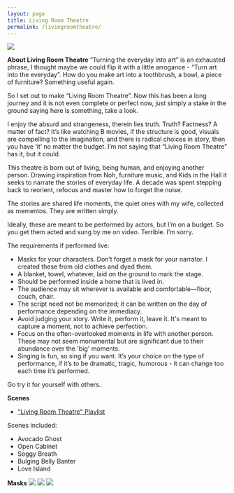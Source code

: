 ```yaml
---
layout: page
title: Living Room Theatre
permalink: /livingroomtheatre/
---
```

![](/images/lrt-cover.jpg)

**About Living Room Theatre**
“Turning the everyday into art” is an exhausted phrase, I thought maybe we could flip it with a little arrogance - “Turn art into the everyday”. How do you make art into a toothbrush, a bowl, a piece of furniture? Something useful again. 

So I set out to make “Living Room Theatre”. Now this has been a long journey and it is not even complete or perfect now, just simply a stake in the ground saying here is something, take a look. 

I enjoy the absurd and strangeness, therein lies truth. Truth? Factness? A matter of fact? It’s like watching B movies, if the structure is good, visuals are compelling to the imagination, and there is radical choices in story, then you have ‘it’ no matter the budget. I’m not saying that “Living Room Theatre” has it, but it could. 

This theatre is born out of living, being human, and enjoying another person. Drawing inspiration from Noh, furniture music, and Kids in the Hall it seeks to narrate the stories of everyday life. A decade was spent stepping back to reorient, refocus and master how to forget the noise.

The stories are shared life moments, the quiet ones with my wife, collected as mementos. They are written simply.

Ideally, these are meant to be performed by actors, but I’m on a budget. So you get them acted and sung by me on video. Terrible. I’m sorry.

The requirements if performed live:
- Masks for your characters. Don’t forget a mask for your narrator. I created these from old clothes and dyed them.
- A blanket, towel, whatever, laid on the ground to mark the stage.
- Should be performed inside a home that is lived in.
- The audience may sit wherever is available and comfortable—floor, couch, chair.
- The script need not be memorized; it can be written on the day of performance depending on the immediacy. 
- Avoid judging your story. Write it, perform it, leave it. It's meant to capture a moment, not to achieve perfection.
- Focus on the often-overlooked moments in life with another person. These may not seem monumental but are significant due to their abundance over the 'big' moments.
- Singing is fun, so sing if you want. It’s your choice on the type of performance, if it’s to be dramatic, tragic, humorous - it can change too each time it’s performed.

Go try it for yourself with others.

**Scenes**
- ["Living Room Theatre" Playlist](https://www.youtube.com/playlist?list=PLHkCV_ucWbFnjLGB9szNoDd1Suz4VIs8P)

Scenes included:
- Avocado Ghost
- Open Cabinet
- Soggy Breath
- Bulging Belly Banter
- Love Island

**Masks**
![](/images/lrt-p1-mask.gif)
![](/images/lrt-p2-mask.gif)
![](/images/lrt-p3-mask.gif)
